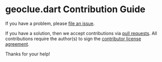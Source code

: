 # geoclue.dart Contribution Guide

If you have a problem, please [file an issue](https://github.com/canonical/geoclue.dart/issues/new).

If you have a solution, then we accept contributions via [pull requests](https://github.com/canonical/geoclue.dart/pulls).
All contributions require the author(s) to sign the [contributor license agreement](http://www.ubuntu.com/legal/contributors/).

Thanks for your help!
